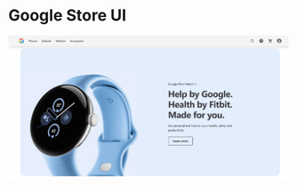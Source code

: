 # Google Store UI

[![IMAGE ALT TEXT HERE](https://github.com/Piyush289kumar/google-store/blob/main/src/assets/images/ThumNail.png?raw=true)](https://www.youtube.com/watch?v=KnVDxk0HWlU)